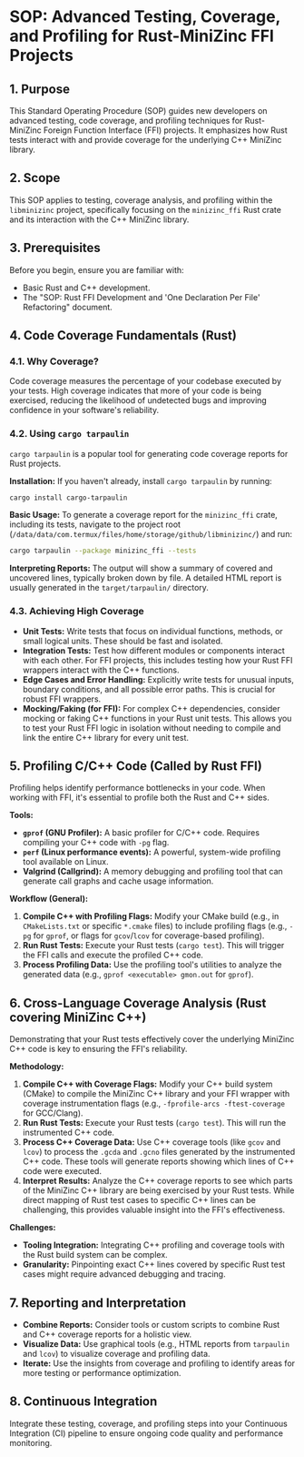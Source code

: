# SOP: Advanced Testing, Coverage, and Profiling for Rust-MiniZinc FFI Projects

## 1. Purpose
This Standard Operating Procedure (SOP) guides new developers on advanced testing, code coverage, and profiling techniques for Rust-MiniZinc Foreign Function Interface (FFI) projects. It emphasizes how Rust tests interact with and provide coverage for the underlying C++ MiniZinc library.

## 2. Scope
This SOP applies to testing, coverage analysis, and profiling within the `libminizinc` project, specifically focusing on the `minizinc_ffi` Rust crate and its interaction with the C++ MiniZinc library.

## 3. Prerequisites
Before you begin, ensure you are familiar with:
*   Basic Rust and C++ development.
*   The "SOP: Rust FFI Development and 'One Declaration Per File' Refactoring" document.

## 4. Code Coverage Fundamentals (Rust)

### 4.1. Why Coverage?
Code coverage measures the percentage of your codebase executed by your tests. High coverage indicates that more of your code is being exercised, reducing the likelihood of undetected bugs and improving confidence in your software's reliability.

### 4.2. Using `cargo tarpaulin`
`cargo tarpaulin` is a popular tool for generating code coverage reports for Rust projects.

**Installation:**
If you haven't already, install `cargo tarpaulin` by running:
```bash
cargo install cargo-tarpaulin
```

**Basic Usage:**
To generate a coverage report for the `minizinc_ffi` crate, including its tests, navigate to the project root (`/data/data/com.termux/files/home/storage/github/libminizinc/`) and run:
```bash
cargo tarpaulin --package minizinc_ffi --tests
```

**Interpreting Reports:**
The output will show a summary of covered and uncovered lines, typically broken down by file. A detailed HTML report is usually generated in the `target/tarpaulin/` directory.

### 4.3. Achieving High Coverage

*   **Unit Tests:** Write tests that focus on individual functions, methods, or small logical units. These should be fast and isolated.
*   **Integration Tests:** Test how different modules or components interact with each other. For FFI projects, this includes testing how your Rust FFI wrappers interact with the C++ functions.
*   **Edge Cases and Error Handling:** Explicitly write tests for unusual inputs, boundary conditions, and all possible error paths. This is crucial for robust FFI wrappers.
*   **Mocking/Faking (for FFI):** For complex C++ dependencies, consider mocking or faking C++ functions in your Rust unit tests. This allows you to test your Rust FFI logic in isolation without needing to compile and link the entire C++ library for every unit test.

## 5. Profiling C/C++ Code (Called by Rust FFI)
Profiling helps identify performance bottlenecks in your code. When working with FFI, it's essential to profile both the Rust and C++ sides.

**Tools:**
*   **`gprof` (GNU Profiler):** A basic profiler for C/C++ code. Requires compiling your C++ code with `-pg` flag.
*   **`perf` (Linux performance events):** A powerful, system-wide profiling tool available on Linux.
*   **Valgrind (Callgrind):** A memory debugging and profiling tool that can generate call graphs and cache usage information.

**Workflow (General):**
1.  **Compile C++ with Profiling Flags:** Modify your CMake build (e.g., in `CMakeLists.txt` or specific `*.cmake` files) to include profiling flags (e.g., `-pg` for `gprof`, or flags for `gcov`/`lcov` for coverage-based profiling).
2.  **Run Rust Tests:** Execute your Rust tests (`cargo test`). This will trigger the FFI calls and execute the profiled C++ code.
3.  **Process Profiling Data:** Use the profiling tool's utilities to analyze the generated data (e.g., `gprof <executable> gmon.out` for `gprof`).

## 6. Cross-Language Coverage Analysis (Rust covering MiniZinc C++)
Demonstrating that your Rust tests effectively cover the underlying MiniZinc C++ code is key to ensuring the FFI's reliability.

**Methodology:**
1.  **Compile C++ with Coverage Flags:** Modify your C++ build system (CMake) to compile the MiniZinc C++ library and your FFI wrapper with coverage instrumentation flags (e.g., `-fprofile-arcs -ftest-coverage` for GCC/Clang).
2.  **Run Rust Tests:** Execute your Rust tests (`cargo test`). This will run the instrumented C++ code.
3.  **Process C++ Coverage Data:** Use C++ coverage tools (like `gcov` and `lcov`) to process the `.gcda` and `.gcno` files generated by the instrumented C++ code. These tools will generate reports showing which lines of C++ code were executed.
4.  **Interpret Results:** Analyze the C++ coverage reports to see which parts of the MiniZinc C++ library are being exercised by your Rust tests. While direct mapping of Rust test cases to specific C++ lines can be challenging, this provides valuable insight into the FFI's effectiveness.

**Challenges:**
*   **Tooling Integration:** Integrating C++ profiling and coverage tools with the Rust build system can be complex.
*   **Granularity:** Pinpointing exact C++ lines covered by specific Rust test cases might require advanced debugging and tracing.

## 7. Reporting and Interpretation

*   **Combine Reports:** Consider tools or custom scripts to combine Rust and C++ coverage reports for a holistic view.
*   **Visualize Data:** Use graphical tools (e.g., HTML reports from `tarpaulin` and `lcov`) to visualize coverage and profiling data.
*   **Iterate:** Use the insights from coverage and profiling to identify areas for more testing or performance optimization.

## 8. Continuous Integration

Integrate these testing, coverage, and profiling steps into your Continuous Integration (CI) pipeline to ensure ongoing code quality and performance monitoring.
